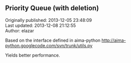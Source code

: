## Priority Queue (with deletion)  
Originally published: 2013-12-05 23:48:09  
Last updated: 2013-12-08 21:12:55  
Author: elazar   
  
Based on the interface defined in aima-python
http://aima-python.googlecode.com/svn/trunk/utils.py

Yields better performance.